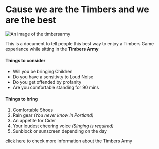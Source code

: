 # Cause we are the Timbers and we are the best

![An image of the timbersarmy](https://hosewater.files.wordpress.com/2013/10/timber-joey.jpg)

This is a document to tell people this best way to enjoy a Timbers Game experiance while sitting in the **Timbers Army**

#### Things to consider

* Will you be bringing Children
* Do you have a sensitivty to Loud Noise
* Do you get offended by profanity
* Are you comfortable standing for 90 mins

#### Things to bring

1. Comfortable Shoes
2. Rain gear _(You never know in Portland)_
3. An appetite for Cider
4. Your loudest cheering voice _(Singing is required)_
5. Sunblock or sunscreen depending on the day

[click here](https://timbersarmy.org/) to check more information about the Timbers Army
